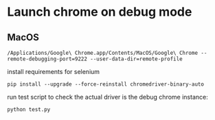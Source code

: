 # Launch chrome on debug mode

## MacOS
```
/Applications/Google\ Chrome.app/Contents/MacOS/Google\ Chrome --remote-debugging-port=9222 --user-data-dir=remote-profile
```

install requirements for selenium
```
pip install --upgrade --force-reinstall chromedriver-binary-auto
```

run test script to check the actual driver is the debug chrome instance:

```
python test.py
```
